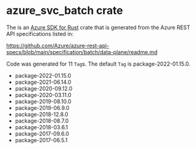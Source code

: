 # azure_svc_batch crate

The is an [Azure SDK for Rust](https://github.com/Azure/azure-sdk-for-rust) crate that is generated from the Azure REST API specifications listed in:

https://github.com/Azure/azure-rest-api-specs/blob/main/specification/batch/data-plane/readme.md

Code was generated for 11 `Tag`s. The default `Tag` is package-2022-01.15.0.


- package-2022-01.15.0
- package-2021-06.14.0
- package-2020-09.12.0
- package-2020-03.11.0
- package-2019-08.10.0
- package-2019-06.9.0
- package-2018-12.8.0
- package-2018-08.7.0
- package-2018-03.6.1
- package-2017-09.6.0
- package-2017-06.5.1